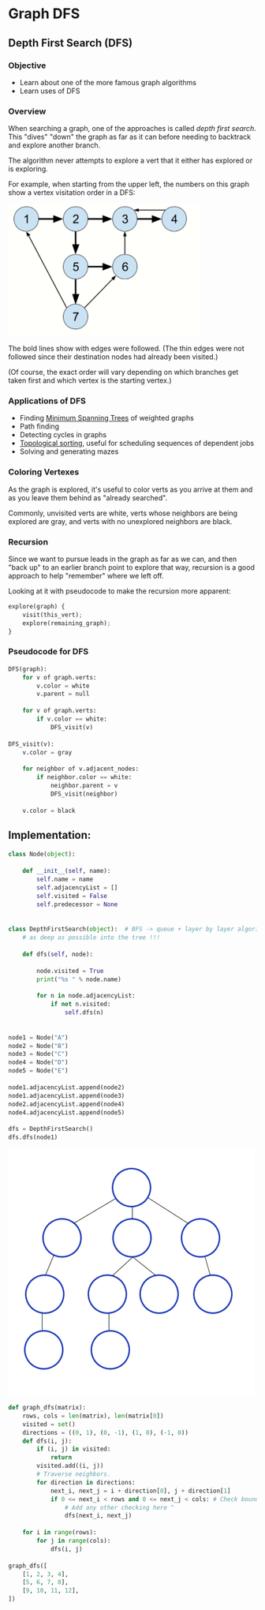 # Graph DFS



## Depth First Search \(DFS\)

### Objective

* Learn about one of the more famous graph algorithms
* Learn uses of DFS

### Overview

When searching a graph, one of the approaches is called _depth first search_. This "dives" "down" the graph as far as it can before needing to backtrack and explore another branch.

The algorithm never attempts to explore a vert that it either has explored or is exploring.

For example, when starting from the upper left, the numbers on this graph show a vertex visitation order in a DFS:

![](../../../../.gitbook/assets/image%20%2812%29.png)

The bold lines show with edges were followed. \(The thin edges were not followed since their destination nodes had already been visited.\)

\(Of course, the exact order will vary depending on which branches get taken first and which vertex is the starting vertex.\)

### Applications of DFS

* Finding [Minimum Spanning Trees](https://en.wikipedia.org/wiki/Minimum_spanning_tree) of weighted graphs
* Path finding
* Detecting cycles in graphs
* [Topological sorting](https://en.wikipedia.org/wiki/Topological_sorting), useful for scheduling sequences of dependent jobs
* Solving and generating mazes

### Coloring Vertexes

As the graph is explored, it's useful to color verts as you arrive at them and as you leave them behind as "already searched".

Commonly, unvisited verts are white, verts whose neighbors are being explored are gray, and verts with no unexplored neighbors are black.

### Recursion

Since we want to pursue leads in the graph as far as we can, and then "back up" to an earlier branch point to explore that way, recursion is a good approach to help "remember" where we left off.

Looking at it with pseudocode to make the recursion more apparent:

```python
explore(graph) {
    visit(this_vert);
    explore(remaining_graph);
}
```

### Pseudocode for DFS

```python
DFS(graph):
    for v of graph.verts:
        v.color = white
        v.parent = null

    for v of graph.verts:
        if v.color == white:
            DFS_visit(v)

DFS_visit(v):
    v.color = gray

    for neighbor of v.adjacent_nodes:
        if neighbor.color == white:
            neighbor.parent = v
            DFS_visit(neighbor)

    v.color = black
```

## Implementation:

```python
class Node(object):

    def __init__(self, name):
        self.name = name
        self.adjacencyList = []
        self.visited = False
        self.predecessor = None


class DepthFirstSearch(object):  # BFS -> queue + layer by layer algorithm   DFS -> stack + goes
    # as deep as possible into the tree !!!

    def dfs(self, node):

        node.visited = True
        print("%s " % node.name)

        for n in node.adjacencyList:
            if not n.visited:
                self.dfs(n)


node1 = Node("A")
node2 = Node("B")
node3 = Node("C")
node4 = Node("D")
node5 = Node("E")

node1.adjacencyList.append(node2)
node1.adjacencyList.append(node3)
node2.adjacencyList.append(node4)
node4.adjacencyList.append(node5)

dfs = DepthFirstSearch()
dfs.dfs(node1)

```

![](../../../../.gitbook/assets/image%20%284%29.png)



```python
def graph_dfs(matrix):
    rows, cols = len(matrix), len(matrix[0])
    visited = set()
    directions = ((0, 1), (0, -1), (1, 0), (-1, 0))
    def dfs(i, j):
        if (i, j) in visited:
            return
        visited.add((i, j))
        # Traverse neighbors.
        for direction in directions:
            next_i, next_j = i + direction[0], j + direction[1]
            if 0 <= next_i < rows and 0 <= next_j < cols: # Check boundary.
                # Add any other checking here ^
                dfs(next_i, next_j)

    for i in range(rows):
        for j in range(cols):
            dfs(i, j)

graph_dfs([
    [1, 2, 3, 4],
    [5, 6, 7, 8],
    [9, 10, 11, 12],
])

```

